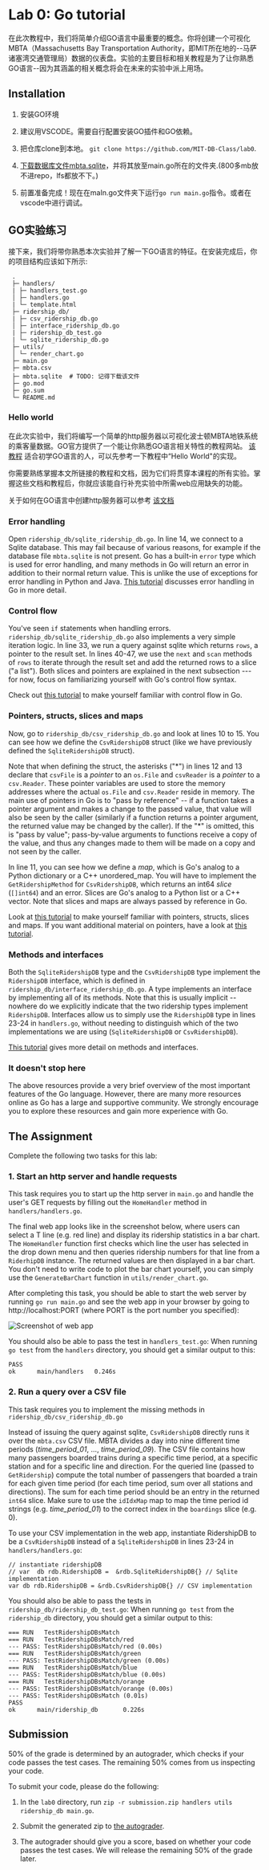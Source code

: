 # Lab 0: Go tutorial

在此次教程中，我们将简单介绍GO语言中最重要的概念。你将创建一个可视化MBTA（Massachusetts Bay Transportation Authority，即MIT所在地的--马萨诸塞湾交通管理局）数据的仪表盘。实验的主要目标和相关教程是为了让你熟悉GO语言--因为其涵盖的相关概念将会在未来的实验中派上用场。

## Installation

1. 安装GO环境

 2. 建议用VSCODE。需要自行配置安装GO插件和GO依赖。

 3. 把仓库clone到本地。 `git clone https://github.com/MIT-DB-Class/lab0`.

 4. [下载数据库文件mbta.sqlite](https://www.dropbox.com/s/37k6lrqd9uq52aa/mbta.sqlite?dl=1)，并将其放至main.go所在的文件夹.(800多mb放不进repo，lfs都放不下。)

 5. 前置准备完成！现在在maIn.go文件夹下运行`go run main.go`指令。或者在vscode中进行调试。

## GO实验练习

接下来，我们将带你熟悉本次实验并了解一下GO语言的特征。在安装完成后，你的项目结构应该如下所示:

```
 .
 ├─ handlers/
 | ├─ handlers_test.go
 │ ├─ handlers.go
 | └─ template.html
 ├─ ridership_db/
 | ├─ csv_ridership_db.go
 │ ├─ interface_ridership_db.go
 | ├─ ridership_db_test.go
 | └─ sqlite_ridership_db.go
 ├─ utils/
 │ └─ render_chart.go
 ├─ main.go
 ├─ mbta.csv
 ├─ mbta.sqlite  # TODO: 记得下载该文件
 ├─ go.mod
 ├─ go.sum
 └─ README.md
```

### Hello world

在此次实验中，我们将编写一个简单的http服务器以可视化波士顿MBTA地铁系统的乘客量数据。GO官方提供了一个能让你熟悉GO语言相关特性的教程网站。 [该教程](https://go.dev/tour/basics/1) 适合初学GO语言的人，可以先参考一下教程中“Hello World"的实现。

你需要熟练掌握本文所链接的教程和文档，因为它们将贯穿本课程的所有实验。掌握这些文档和教程后，你就应该能自行补充实验中所需web应用缺失的功能。

关于如何在GO语言中创建http服务器可以参考 [该文档](https://pkg.go.dev/net/http#hdr-Servers) 


### Error handling

Open `ridership_db/sqlite_ridership_db.go`. In line 14, we connect to a Sqlite database. This may fail because of various reasons, for example if the database file `mbta.sqlite` is not present. Go has a built-in `error` type which is used for error handling, and many methods in Go will return an error in addition to their normal return value.  This is unlike the use of exceptions for error handling in Python and Java. [This tutorial](https://go.dev/doc/tutorial/handle-errors) discusses error handling in Go in more detail.


### Control flow
You've seen `if` statements when handling errors. `ridership_db/sqlite_ridership_db.go` also implements a very simple iteration logic. In line 33, we run a query against sqlite which returns `rows`, a pointer to the result set. In lines 40-47, we use the `next` and `scan` methods of `rows` to iterate through the result set and add the returned rows to a slice ("a list"). Both slices and pointers are explained in the next subsection --- for now, focus on familiarizing yourself with Go's control flow syntax.

Check out [this tutorial](https://go.dev/tour/flowcontrol/1) to make yourself familiar with control flow in Go.

### Pointers, structs, slices and maps

Now,  go to `ridership_db/csv_ridership_db.go` and look at lines 10 to 15. You can see how we define the `CsvRidershipDB` struct (like we have previously defined the `SqliteRidershipDB` struct).

Note that when defining the struct, the asterisks ("\*") in lines 12 and 13 declare that `csvFile` is a *pointer* to an `os.File` and `csvReader` is a *pointer* to a `csv.Reader`. These pointer variables are used to store the memory addresses where the actual `os.File` and `csv.Reader` reside in memory.
The main use of pointers in Go is to "pass by reference" -- if a function takes a  pointer argument and makes a change to the passed value, that value will also be seen by the caller (similarly if a function returns a pointer argument, the returned value may be changed by the caller).  If the "\*" is omitted, this is "pass by value";  pass-by-value arguments to functions receive a copy of the value, and thus any changes made to them will be made on a copy and not seen by the caller.

In line 11, you can see how we define a *map*, which is Go's analog to a Python dictionary or a C++ unordered_map.
You will have to implement the `GetRidershipMethod` for `CsvRidershipDB`, which returns an int64 *slice* (`[]int64`) and an error.  Slices are Go's analog to a Python list or a C++ vector. Note that slices and maps are always passed by reference in Go.

Look at [this tutorial](https://go.dev/tour/moretypes/1) to make yourself familiar with pointers, structs, slices and maps. If you want additional material on pointers, have a look at [this tutorial](https://www.geeksforgeeks.org/pointers-in-golang/?ref=lbp).


### Methods and interfaces

Both the `SqliteRidershipDB` type and the `CsvRidershipDB` type implement the `RidershipDB` interface, which is defined in `ridership_db/interface_ridership_db.go`. A type implements an interface by implementing all of its methods.  Note that this is usually implicit -- nowhere do we explicitly indicate that the two ridership types implement `RidershipDB`. Interfaces allow us to simply use the `RidershipDB` type in lines 23-24 in `handlers.go`, without needing to distinguish which of the two implementations we are using (`SqliteRidershipDB` or `CsvRidershipDB`).

[This tutorial](https://go.dev/tour/methods/1) gives more detail on methods and interfaces.

### It doesn't stop here

The above resources provide a very brief overview of the most important features of the Go language. However, there are many more resources online as Go has a large and supportive community. We strongly encourage you to explore these resources and gain more experience with Go. 


## The Assignment

Complete the following two tasks for this lab:

### 1. Start an http server and handle requests

This task requires you to start up the http server in `main.go` and handle the user's GET requests by filling out the `HomeHandler` method in `handlers/handlers.go`.

The final web app looks like in the screenshot below, where users can select a T line (e.g. red line) and display its ridership statistics in a bar chart. The `HomeHandler` function first checks which line the user has selected in the drop down menu and then queries ridership numbers for that line from a `RiderhipDB` instance. The returned values are then displayed in a bar chart. You don't need to write code to plot the bar chart yourself, you can simply use the `GenerateBarChart` function in `utils/render_chart.go`.

After completing this task, you should be able to start the web server by running `go run main.go` and see the web app in your browser by going to http://localhost:PORT (where PORT is the port number you specified):

![Screenshot of web app](screenshot.png)

You should also be able to pass the test in `handlers_test.go`: When running `go test` from the `handlers` directory, you should get a similar output to this:

```
PASS
ok  	main/handlers	0.246s
```

### 2. Run a query over a CSV file

This task requires you to implement the missing methods in `ridership_db/csv_ridership_db.go`

Instead of issuing the query against sqlite, `CsvRidershipDB` directly runs it over the `mbta.csv` CSV file. MBTA divides a day into nine different time periods (*time_period_01*, ..., *time_period_09*). The CSV file contains how many passengers boarded trains during a specific time period, at a specific station and for a specific line and direction. For the queried line (passed to `GetRidership`) compute the total number of passengers that boarded a train for each given time period (for each time period, sum over all stations and directions). The sum for each time period should be an entry in the returned `int64` slice. Make sure to use the `idIdxMap` map to map the time period id strings (e.g. *time_period_01*) to the correct index in the `boardings` slice (e.g. 0).

To use your CSV implementation in the web app, instantiate RidershipDB to be a `CsvRidershipDB` instead of a `SqliteRidershipDB` in lines 23-24 in `handlers/handlers.go`:

```
// instantiate ridershipDB
// var  db rdb.RidershipDB =  &rdb.SqliteRidershipDB{} // Sqlite implementation
var db rdb.RidershipDB = &rdb.CsvRidershipDB{} // CSV implementation
```

You should also be able to pass the tests in `ridership_db/ridership_db_test.go`: When running `go test` from the `ridership_db` directory, you should get a similar output to this:

```
=== RUN   TestRidershipDBsMatch
=== RUN   TestRidershipDBsMatch/red
--- PASS: TestRidershipDBsMatch/red (0.00s)
=== RUN   TestRidershipDBsMatch/green
--- PASS: TestRidershipDBsMatch/green (0.00s)
=== RUN   TestRidershipDBsMatch/blue
--- PASS: TestRidershipDBsMatch/blue (0.00s)
=== RUN   TestRidershipDBsMatch/orange
--- PASS: TestRidershipDBsMatch/orange (0.00s)
--- PASS: TestRidershipDBsMatch (0.01s)
PASS
ok      main/ridership_db       0.226s
```

## Submission

50% of the grade is determined by an autograder, which checks if your code passes the test cases. The remaining 50% comes from us inspecting your code.

To submit your code, please do the following:

1. In the `lab0` directory, run `zip -r submission.zip handlers utils ridership_db main.go`.

2. Submit the generated zip to [the autograder](https://www.gradescope.com/courses/583077/assignments/3263816/).

3. The autograder should give you a score, based on whether your code passes the test cases. We will release the remaining 50% of the grade later.
